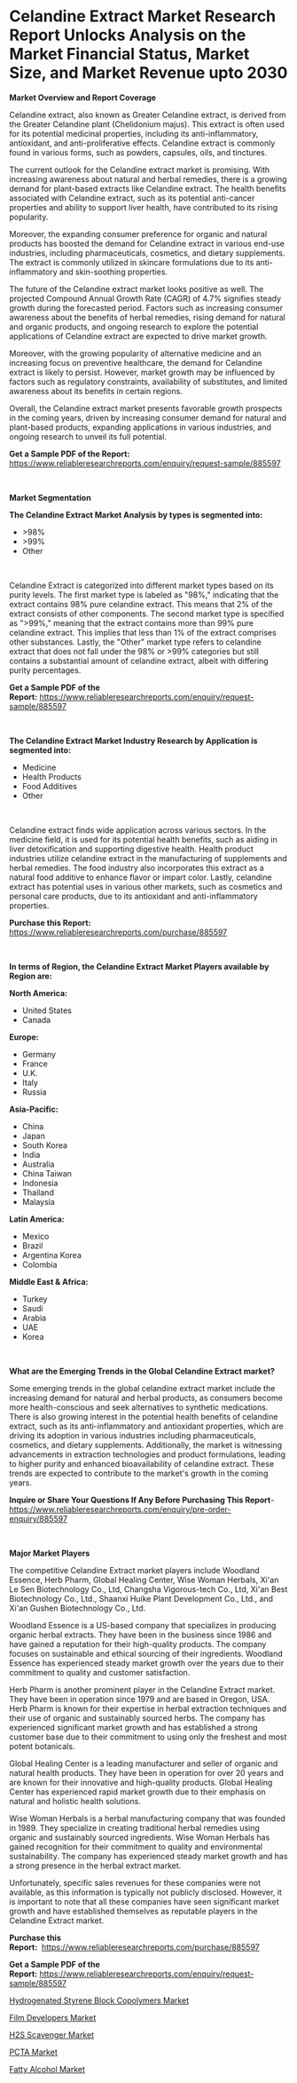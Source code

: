 <p><h1>Celandine Extract Market Research Report Unlocks Analysis on the Market Financial Status, Market Size, and Market Revenue upto 2030</h1></p><p><strong>Market Overview and Report Coverage</strong></p>
<p><p>Celandine extract, also known as Greater Celandine extract, is derived from the Greater Celandine plant (Chelidonium majus). This extract is often used for its potential medicinal properties, including its anti-inflammatory, antioxidant, and anti-proliferative effects. Celandine extract is commonly found in various forms, such as powders, capsules, oils, and tinctures.</p><p>The current outlook for the Celandine extract market is promising. With increasing awareness about natural and herbal remedies, there is a growing demand for plant-based extracts like Celandine extract. The health benefits associated with Celandine extract, such as its potential anti-cancer properties and ability to support liver health, have contributed to its rising popularity.</p><p>Moreover, the expanding consumer preference for organic and natural products has boosted the demand for Celandine extract in various end-use industries, including pharmaceuticals, cosmetics, and dietary supplements. The extract is commonly utilized in skincare formulations due to its anti-inflammatory and skin-soothing properties.</p><p>The future of the Celandine extract market looks positive as well. The projected Compound Annual Growth Rate (CAGR) of 4.7% signifies steady growth during the forecasted period. Factors such as increasing consumer awareness about the benefits of herbal remedies, rising demand for natural and organic products, and ongoing research to explore the potential applications of Celandine extract are expected to drive market growth.</p><p>Moreover, with the growing popularity of alternative medicine and an increasing focus on preventive healthcare, the demand for Celandine extract is likely to persist. However, market growth may be influenced by factors such as regulatory constraints, availability of substitutes, and limited awareness about its benefits in certain regions.</p><p>Overall, the Celandine extract market presents favorable growth prospects in the coming years, driven by increasing consumer demand for natural and plant-based products, expanding applications in various industries, and ongoing research to unveil its full potential.</p></p>
<p><strong>Get a Sample PDF of the Report:</strong> <a href="https://www.reliableresearchreports.com/enquiry/request-sample/885597">https://www.reliableresearchreports.com/enquiry/request-sample/885597</a></p>
<p>&nbsp;</p>
<p><strong>Market Segmentation</strong></p>
<p><strong>The Celandine Extract Market Analysis by types is segmented into:</strong></p>
<p><ul><li>>98%</li><li>>99%</li><li>Other</li></ul></p>
<p>&nbsp;</p>
<p><p>Celandine Extract is categorized into different market types based on its purity levels. The first market type is labeled as "98%," indicating that the extract contains 98% pure celandine extract. This means that 2% of the extract consists of other components. The second market type is specified as ">99%," meaning that the extract contains more than 99% pure celandine extract. This implies that less than 1% of the extract comprises other substances. Lastly, the "Other" market type refers to celandine extract that does not fall under the 98% or >99% categories but still contains a substantial amount of celandine extract, albeit with differing purity percentages.</p></p>
<p><strong>Get a Sample PDF of the Report:</strong>&nbsp;<a href="https://www.reliableresearchreports.com/enquiry/request-sample/885597">https://www.reliableresearchreports.com/enquiry/request-sample/885597</a></p>
<p>&nbsp;</p>
<p><strong>The Celandine Extract Market Industry Research by Application is segmented into:</strong></p>
<p><ul><li>Medicine</li><li>Health Products</li><li>Food Additives</li><li>Other</li></ul></p>
<p>&nbsp;</p>
<p><p>Celandine extract finds wide application across various sectors. In the medicine field, it is used for its potential health benefits, such as aiding in liver detoxification and supporting digestive health. Health product industries utilize celandine extract in the manufacturing of supplements and herbal remedies. The food industry also incorporates this extract as a natural food additive to enhance flavor or impart color. Lastly, celandine extract has potential uses in various other markets, such as cosmetics and personal care products, due to its antioxidant and anti-inflammatory properties.</p></p>
<p><strong>Purchase this Report:</strong>&nbsp; <a href="https://www.reliableresearchreports.com/purchase/885597">https://www.reliableresearchreports.com/purchase/885597</a></p>
<p>&nbsp;</p>
<p><strong>In terms of Region, the Celandine Extract Market Players available by Region are:</strong></p>
<p>
    <p> <strong> North America: </strong>
        <ul>
            <li>United States</li>
            <li>Canada</li>
        </ul>
        </p> 
    <p> <strong> Europe: </strong>
        <ul>
            <li>Germany</li>
            <li>France</li>
            <li>U.K.</li>
            <li>Italy</li>
            <li>Russia</li>
        </ul>
        </p> 
    <p> <strong> Asia-Pacific: </strong>
        <ul>
            <li>China</li>
            <li>Japan</li>
            <li>South Korea</li>
            <li>India</li>
            <li>Australia</li>
            <li>China Taiwan</li>
            <li>Indonesia</li>
            <li>Thailand</li>
            <li>Malaysia</li>
        </ul>
        </p> 
    <p> <strong> Latin America: </strong>
        <ul>
            <li>Mexico</li>
            <li>Brazil</li>
            <li>Argentina Korea</li>
            <li>Colombia</li>
        </ul>
        </p> 
    <p> <strong> Middle East & Africa: </strong>
        <ul>
            <li>Turkey</li>
            <li>Saudi</li>
            <li>Arabia</li>
            <li>UAE</li>
            <li>Korea</li>
        </ul>
    </p>
    </p>
<p>&nbsp;</p>
<p><strong>What are the Emerging Trends in the Global Celandine Extract market?</strong></p>
<p><p>Some emerging trends in the global celandine extract market include the increasing demand for natural and herbal products, as consumers become more health-conscious and seek alternatives to synthetic medications. There is also growing interest in the potential health benefits of celandine extract, such as its anti-inflammatory and antioxidant properties, which are driving its adoption in various industries including pharmaceuticals, cosmetics, and dietary supplements. Additionally, the market is witnessing advancements in extraction technologies and product formulations, leading to higher purity and enhanced bioavailability of celandine extract. These trends are expected to contribute to the market's growth in the coming years.</p></p>
<p><strong>Inquire or Share Your Questions If Any Before Purchasing This Report</strong>- <a href="https://www.reliableresearchreports.com/enquiry/pre-order-enquiry/885597">https://www.reliableresearchreports.com/enquiry/pre-order-enquiry/885597</a></p>
<p>&nbsp;</p>
<p><strong>Major Market Players</strong></p>
<p><p>The competitive Celandine Extract market players include Woodland Essence, Herb Pharm, Global Healing Center, Wise Woman Herbals, Xi'an Le Sen Biotechnology Co., Ltd, Changsha Vigorous-tech Co., Ltd, Xi'an Best Biotechnology Co., Ltd., Shaanxi Huike Plant Development Co., Ltd., and Xi'an Gushen Biotechnology Co., Ltd.</p><p>Woodland Essence is a US-based company that specializes in producing organic herbal extracts. They have been in the business since 1986 and have gained a reputation for their high-quality products. The company focuses on sustainable and ethical sourcing of their ingredients. Woodland Essence has experienced steady market growth over the years due to their commitment to quality and customer satisfaction.</p><p>Herb Pharm is another prominent player in the Celandine Extract market. They have been in operation since 1979 and are based in Oregon, USA. Herb Pharm is known for their expertise in herbal extraction techniques and their use of organic and sustainably sourced herbs. The company has experienced significant market growth and has established a strong customer base due to their commitment to using only the freshest and most potent botanicals.</p><p>Global Healing Center is a leading manufacturer and seller of organic and natural health products. They have been in operation for over 20 years and are known for their innovative and high-quality products. Global Healing Center has experienced rapid market growth due to their emphasis on natural and holistic health solutions.</p><p>Wise Woman Herbals is a herbal manufacturing company that was founded in 1989. They specialize in creating traditional herbal remedies using organic and sustainably sourced ingredients. Wise Woman Herbals has gained recognition for their commitment to quality and environmental sustainability. The company has experienced steady market growth and has a strong presence in the herbal extract market.</p><p>Unfortunately, specific sales revenues for these companies were not available, as this information is typically not publicly disclosed. However, it is important to note that all these companies have seen significant market growth and have established themselves as reputable players in the Celandine Extract market.</p></p>
<p><strong>Purchase this Report:</strong>&nbsp;&nbsp;<a href="https://www.reliableresearchreports.com/purchase/885597">https://www.reliableresearchreports.com/purchase/885597</a></p>
<p></p>
<p><strong>Get a Sample PDF of the Report:</strong>&nbsp;<a href="https://www.reliableresearchreports.com/enquiry/request-sample/885597">https://www.reliableresearchreports.com/enquiry/request-sample/885597</a></p>
<p><p><a href="https://github.com/JameTravis/Market-Research-Report-List-2/blob/main/hydrogenated-styrene-block-copolymers-market.md">Hydrogenated Styrene Block Copolymers Market</a></p><p><a href="https://github.com/RoccoManning/Market-Research-Report-List-2/blob/main/film-developers-market.md">Film Developers Market</a></p><p><a href="https://github.com/NorbertYates/Market-Research-Report-List-2/blob/main/h2s-scavenger-market.md">H2S Scavenger Market</a></p><p><a href="https://github.com/GroverBarry/Market-Research-Report-List-2/blob/main/pcta-market.md">PCTA Market</a></p><p><a href="https://github.com/RichRobinson5/Market-Research-Report-List-2/blob/main/fatty-alcohol-market.md">Fatty Alcohol Market</a></p></p>